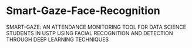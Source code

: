 # Smart-Gaze-Face-Recognition
SMART-GAZE: AN ATTENDANCE MONITORING TOOL FOR DATA SCIENCE STUDENTS IN USTP USING FACIAL RECOGNITION AND DETECTION THROUGH DEEP LEARNING TECHNIQUES
